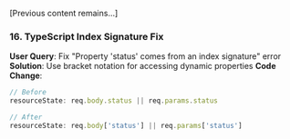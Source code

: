 [Previous content remains...]

### 16. TypeScript Index Signature Fix
**User Query**: Fix "Property 'status' comes from an index signature" error
**Solution**: Use bracket notation for accessing dynamic properties
**Code Change**:
```typescript
// Before
resourceState: req.body.status || req.params.status

// After
resourceState: req.body['status'] || req.params['status']
```